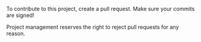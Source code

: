 To contribute to this project, create a pull request. Make sure your commits are signed!

Project management reserves the right to reject pull requests for any reason.